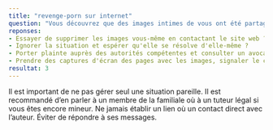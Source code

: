 ```yaml
---
title: "revenge-porn sur internet"
question: "Vous découvrez que des images intimes de vous ont été partagées sans votre consentement sur un site web. Que devez-vous faire ?"
reponses:
- Essayer de supprimer les images vous-même en contactant le site web ?
- Ignorer la situation et espérer qu'elle se résolve d'elle-même ?
- Porter plainte auprès des autorités compétentes et consulter un avocat spécialisé dans le domaine ?
- Prendre des captures d'écran des pages avec les images, signaler le contenu au site web et contacter une organisation spécialisée dans la lutte contre le revenge porn ?
resultat: 3
---
```


Il est important de ne pas gérer seul une situation pareille. Il est recommandé d’en parler à un membre de la familiale où à un tuteur légal si vous êtes encore mineur. Ne jamais établir un lien où un contact direct avec l’auteur. Éviter de répondre à ses messages.